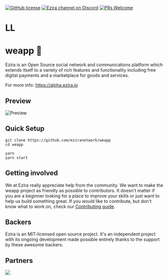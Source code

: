 [![GitHub license](https://img.shields.io/badge/license-MIT-blue.svg)](https://raw.githubusercontent.com/eziranetwork/weapp/new-design/LICENSE)
[![Ezira channel on Discord](https://img.shields.io/badge/chat-discord-738bd7.svg)](https://discord.gg/G95rNZs)
[![PRs Welcome](https://img.shields.io/badge/PRs-welcome-brightgreen.svg)](http://makeapullrequest.com)

# LL

# weapp 🚀

Ezira is an Open Source social network and communications platform which extends itself to a variety of rich features and functionality including free digital payments and a marketplace for goods and services.

For more info: https://alpha.ezira.io

## Preview

![Preview](https://user-images.githubusercontent.com/16245250/35974135-6fe56d5a-0d0a-11e8-99f6-a90d59696f82.png)

## Quick Setup

```
git clone https://github.com/eziranetwork/weapp
cd weapp

yarn
yarn start
```

## Getting involved

We at Ezira really appreciate help from the community. We want to make the weapp project as friendly as possible to contributors. It doesn't matter if you are a beginner looking for a place to improve your skills or just want to help us build something great.
If you would like to contribute, but don't know what to work on, check our [Contributing guide][contributing].

## Backers

Ezira is an MIT-licensed open source project. It's an independent project with its ongoing development made possible entirely thanks to the support by these awesome backers.

## Partners

[![](https://res.cloudinary.com/hpiynhbhq/image/upload/v1507199050/fqxowyhiwlj9vhb5wdue.png)](https://www.browserstack.com/)

[contributing]: ./docs/CONTRIBUTING.md
